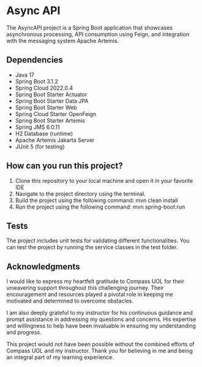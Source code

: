 # Async API

The AsyncAPI project is a Spring Boot application that showcases asynchronous processing, API consumption using Feign, and integration with the messaging system Apache Artemis.

## Dependencies

- Java 17
- Spring Boot 3.1.2
- Spring Cloud 2022.0.4
- Spring Boot Starter Actuator
- Spring Boot Starter Data JPA
- Spring Boot Starter Web
- Spring Cloud Starter OpenFeign
- Spring Boot Starter Artemis
- Spring JMS 6.0.11
- H2 Database (runtime)
- Apache Artemis Jakarta Server
- JUnit 5 (for testing)

## How can you run this project?

1. Clone this repository to your local machine and open it in your favorite IDE
2. Navigate to the project directory using the terminal.
3. Build the project using the following command: mvn clean install
4. Run the project using the following command: mvn spring-boot:run


## Tests

The project includes unit tests for validating different functionalities.
You can test the project by running the service classes in the test folder.


## Acknowledgments

I would like to express my heartfelt gratitude to Compass UOL for their unwavering support throughout this challenging journey. Their encouragement and resources played a pivotal role in keeping me motivated and determined to overcome obstacles.

I am also deeply grateful to my instructor for his continuous guidance and prompt assistance in addressing my questions and concerns. His expertise and willingness to help have been invaluable in ensuring my understanding and progress.

This project would not have been possible without the combined efforts of Compass UOL and my instructor. Thank you for believing in me and being an integral part of my learning experience.

